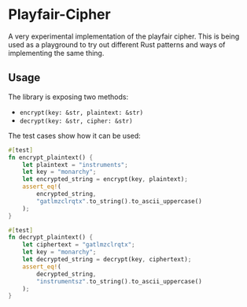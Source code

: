 # Playfair-Cipher
A very experimental implementation of the playfair cipher. This is being used as a playground to try out different Rust patterns
and ways of implementing the same thing.

## Usage

The library is exposing two methods:

* `encrypt(key: &str, plaintext: &str)`
* `decrypt(key: &str, cipher: &str)`

The test cases show how it can be used:

```rust
#[test]
fn encrypt_plaintext() {
    let plaintext = "instruments";
    let key = "monarchy";
    let encrypted_string = encrypt(key, plaintext);
    assert_eq!(
        encrypted_string,
        "gatlmzclrqtx".to_string().to_ascii_uppercase()
    );
}

#[test]
fn decrypt_plaintext() {
    let ciphertext = "gatlmzclrqtx";
    let key = "monarchy";
    let decrypted_string = decrypt(key, ciphertext);
    assert_eq!(
        decrypted_string,
        "instrumentsz".to_string().to_ascii_uppercase()
    );
}
```
